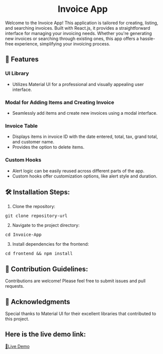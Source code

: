 <h1 align="center" id="title">Invoice App</h1>

<p id="description">Welcome to the Invoice App! This application is tailored for creating, listing, and searching invoices. Built with React.js, it provides a straightforward interface for managing your invoicing needs. Whether you're generating new invoices or searching through existing ones, this app offers a hassle-free experience, simplifying your invoicing process.</p>

<h2>🧐 Features</h2>

<h3>UI Library</h3>

<ul>
  <li>Utilizes Material UI for a professional and visually appealing user interface.</li>
</ul>

<h3>Modal for Adding Items and Creating Invoice</h3>

<ul>
  <li>Seamlessly add items and create new invoices using a modal interface.</li>
</ul>

<h3>Invoice Table</h3>

<ul>
  <li>Displays items in invoice ID with the date entered, total, tax, grand total, and customer name.</li>
  <li>Provides the option to delete items.</li>
</ul>

<h3>Custom Hooks</h3>

<ul>
  <li>Alert logic can be easily reused across different parts of the app.</li>
  <li>Custom hooks offer customization options, like alert style and duration.</li>
</ul>

<h2>🛠️ Installation Steps:</h2>

<ol>
  <li>Clone the repository:</li>
</ol>

<pre>
git clone repository-url
</pre>

<ol start="2">
  <li>Navigate to the project directory:</li>
</ol>

<pre>
cd Invoice-App
</pre>

<ol start="3">
  <li>Install dependencies for the frontend:</li>
</ol>

<pre>
cd frontend &amp;&amp; npm install
</pre>

<h2>🍰 Contribution Guidelines:</h2>

<p>Contributions are welcome! Please feel free to submit issues and pull requests.</p>

<h2>📑 Acknowledgments</h2>

<p>Special thanks to Material UI for their excellent libraries that contributed to this project.</p>

<h2>Here is the live demo link:</h2>

<a href="https://invoice-app-nine-umber.vercel.app/">🔗Live Demo</a>
